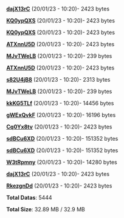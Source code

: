 [**dajX13rC**](/data/dajX13rC.txt) (20/01/23 - 10:20)- 2423 bytes

[**KQ0ypQXS**](/data/KQ0ypQXS.txt) (20/01/23 - 10:20)- 2423 bytes

[**KQ0ypQXS**](/data/KQ0ypQXS.txt) (20/01/23 - 10:20)- 2423 bytes

[**ATXnnU5D**](/data/ATXnnU5D.txt) (20/01/23 - 10:20)- 2423 bytes

[**MJvTWeLB**](/data/MJvTWeLB.txt) (20/01/23 - 10:20)- 239 bytes

[**ATXnnU5D**](/data/ATXnnU5D.txt) (20/01/23 - 10:20)- 2423 bytes

[**s82U4jB8**](/data/s82U4jB8.txt) (20/01/23 - 10:20)- 2313 bytes

[**MJvTWeLB**](/data/MJvTWeLB.txt) (20/01/23 - 10:20)- 239 bytes

[**kkKG5TLf**](/data/kkKG5TLf.txt) (20/01/23 - 10:20)- 14456 bytes

[**gWExQvkF**](/data/gWExQvkF.txt) (20/01/23 - 10:20)- 16196 bytes

[**Cq0Yx8tv**](/data/Cq0Yx8tv.txt) (20/01/23 - 10:20)- 2423 bytes

[**sdBCu6XD**](/data/sdBCu6XD.txt) (20/01/23 - 10:20)- 151352 bytes

[**sdBCu6XD**](/data/sdBCu6XD.txt) (20/01/23 - 10:20)- 151352 bytes

[**W3tRpmny**](/data/W3tRpmny.txt) (20/01/23 - 10:20)- 14280 bytes

[**dajX13rC**](/data/dajX13rC.txt) (20/01/23 - 10:20)- 2423 bytes

[**RkezgnDd**](/data/RkezgnDd.txt) (20/01/23 - 10:20)- 2423 bytes

**Total Datas**: 5444

**Total Size**: 32.89 MB / 32.9 MB